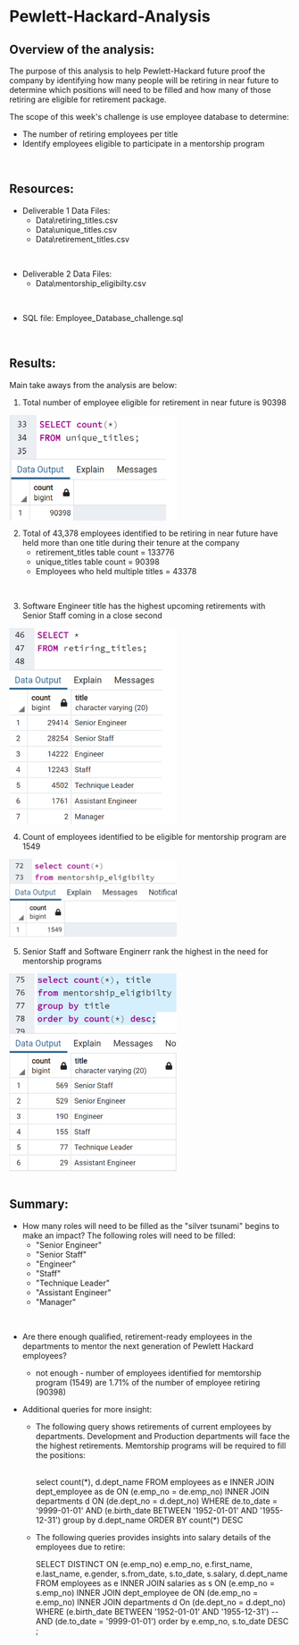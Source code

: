 # Pewlett-Hackard-Analysis

## Overview of the analysis:
The purpose of this analysis to help Pewlett-Hackard future proof the company by identifying how many people will be retiring in near future to determine which positions will need to be filled and how many of those retiring are eligible for retirement package.
</br>

The scope of this week's challenge is use employee database to determine:
- The number of retiring employees per title
- Identify employees eligible to participate in a mentorship program
</br>

## Resources:
- Deliverable 1 Data Files: 
    - Data\retiring_titles.csv
    - Data\unique_titles.csv
    - Data\retirement_titles.csv
    
</br>

- Deliverable 2 Data Files:
    -  Data\mentorship_eligibilty.csv
</br>
 
- SQL file: Employee_Database_challenge.sql
</br>

## Results:
Main take aways from the analysis are below:
1) Total number of employee eligible for retirement in near future is 90398
<img src="Images\retiring_employee_count.png" width=300 align=center>
</br>

2) Total of 43,378 employees identified to be retiring in near future have held more than one title during their tenure at the company
    - retirement_titles table count = 133776
    - unique_titles table count = 90398
    - Employees who held multiple titles = 43378
</br>

3) Software Engineer title has the highest upcoming retirements with Senior Staff coming in a close second
<img src="Images\Total_retirements_by_titles.png" width=300 align=center>
</br>

4) Count of employees identified to be eligible for mentorship program are 1549
<img src="Images\mentorship_eligibility.png" width=300 align=center>
</br>


5) Senior Staff and Software Enginerr rank the highest in the need for mentorship programs
<img src="Images\mentorship_eligibility_by_title.png" width=300 align=center>
</br>

</br>

## Summary:
- How many roles will need to be filled as the "silver tsunami" begins to make an impact?
The following roles will need to be filled:
  - "Senior Engineer"
  - "Senior Staff"
  - "Engineer"
  - "Staff"
  - "Technique Leader"
  - "Assistant Engineer"
  - "Manager"
  
</br>

- Are there enough qualified, retirement-ready employees in the departments to mentor the next generation of Pewlett Hackard employees?
  - not enough - number of employees identified for memtorship program (1549) are 1.71% of the number of employee retiring (90398)

- Additional queries for more insight:
    - The following query shows retirements of current employees by departments. Development and Production departments will face the the highest retirements. Memtorship programs will be required to fill the positions:

        </br>
        select count(*), d.dept_name
        FROM employees as e
        INNER JOIN dept_employee as de
        ON (e.emp_no = de.emp_no)
        INNER JOIN departments d
        ON (de.dept_no = d.dept_no)
        WHERE de.to_date = '9999-01-01'
        AND (e.birth_date BETWEEN '1952-01-01' AND '1955-12-31')
        group by d.dept_name
        ORDER BY count(*) DESC
        </br>

    - The following queries provides insights into salary details of the employees due to retire:
      
      SELECT DISTINCT ON (e.emp_no) e.emp_no,
            e.first_name,
            e.last_name,
            e.gender,
            s.from_date,
            s.to_date,
            s.salary,
            d.dept_name
        FROM employees as e
        INNER JOIN salaries as s
        ON (e.emp_no = s.emp_no)
        INNER JOIN dept_employee de
        ON (de.emp_no = e.emp_no)
        INNER JOIN departments d
        On (de.dept_no = d.dept_no)
        WHERE (e.birth_date BETWEEN '1952-01-01' AND '1955-12-31')
        --AND (de.to_date = '9999-01-01')
        order by e.emp_no, s.to_date DESC
        ;

